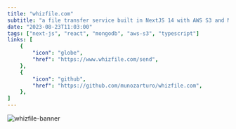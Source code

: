 ```yaml
---
title: "whizfile.com"
subtitle: "a file transfer service built in NextJS 14 with AWS S3 and MongoDB."
date: "2023-08-23T11:03:00"
tags: ["next-js", "react", "mongodb", "aws-s3", "typescript"]
links: [
    {
        "icon": "globe",
        "href": "https://www.whizfile.com/send",
    },
    {
        "icon": "github",
        "href": "https://github.com/munozarturo/whizfile.com",
    },
]
---
```


![whizfile-banner](/content/images/whizfile-banner.png)
